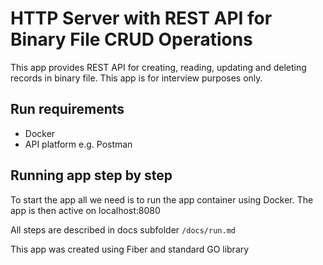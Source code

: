 # HTTP Server with REST API for Binary File CRUD Operations

This app provides REST API for creating, reading, updating and deleting records in binary file. This app is for interview purposes only.

## Run requirements
- Docker
- API platform e.g. Postman

## Running app step by step
To start the app all we need is to run the app container using Docker. The app is then active on localhost:8080

All steps are described in docs subfolder `/docs/run.md`

This app was created using Fiber and standard GO library

